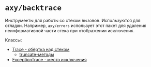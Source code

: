 # `axy/backtrace`

Инструменты для работы со стеком вызовов.
Используются для отладки.
Например, `axy/errors` использует этот пакет для удаления неинформативной части стека при отображении исключения.

Классы:

* [Trace - обёртка над стеком](Trace.md)
    * [truncate-методы](truncate.md)
* [ExceptionTrace - место исключения](ExceptionTrace.md)

